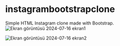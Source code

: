 # instagrambootstrapclone
Simple HTML Instagram clone made with Bootstrap.
![Ekran görüntüsü 2024-07-16 ekran1](https://github.com/Zeynepdrnxs/instagram-clone/assets/ekran1.png)

![Ekran görüntüsü 2024-07-16 ekran2](https://github.com/Zeynepdrnxs/instagram-clone/assets/ekran2.png)
